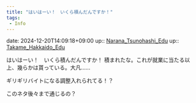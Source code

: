 ```yaml
---
title: "はいはーい！　いくら積んだんですか！"
tags:
 - Info
---
```


date: 2024-12-20T14:09:18+09:00
up:: [Narana_Tsunohashi_Edu](Bar/Novel/Nacaria/Narana_Tsunohashi_Edu.md)
up:: [Takame_Hakkaido_Edu](Bar/Novel/Nacaria/Takame_Hakkaido_Edu.md)

はいはーい！　いくら積んだんですか！
積まれたな。これが就業に当たる以上、幾らかは貰っている。大凡……

ギリギリバイトになる調整入れられてる！？

このネタ後々まで通じるの？
